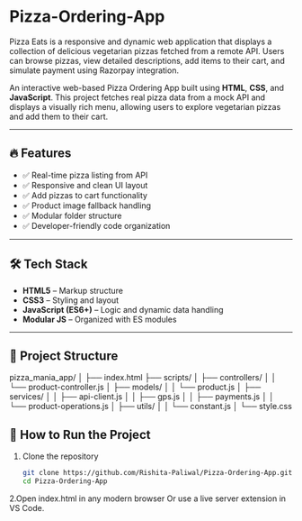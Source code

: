 # Pizza-Ordering-App
Pizza Eats is a responsive and dynamic web application that displays a collection of delicious vegetarian pizzas fetched from a remote API. Users can browse pizzas, view detailed descriptions, add items to their cart, and simulate payment using Razorpay integration.

An interactive web-based Pizza Ordering App built using **HTML**, **CSS**, and **JavaScript**. This project fetches real pizza data from a mock API and displays a visually rich menu, allowing users to explore vegetarian pizzas and add them to their cart.

---

## 🔥 Features

- ✅ Real-time pizza listing from API
- ✅ Responsive and clean UI layout
- ✅ Add pizzas to cart functionality
- ✅ Product image fallback handling
- ✅ Modular folder structure
- ✅ Developer-friendly code organization

---



## 🛠️ Tech Stack

- **HTML5** – Markup structure  
- **CSS3** – Styling and layout  
- **JavaScript (ES6+)** – Logic and dynamic data handling  
- **Modular JS** – Organized with ES modules

---

## 📁 Project Structure
pizza_mania_app/
│
├── index.html
├── scripts/
│ ├── controllers/
│ │ └── product-controller.js
│ ├── models/
│ │ └── product.js
│ ├── services/
│ │ ├── api-client.js
│ │ ├── gps.js
│ │ ├── payments.js
│ │ └── product-operations.js
│ ├── utils/
│ │ └── constant.js
│ └── style.css

## 🚀 How to Run the Project

1. Clone the repository  
   ```bash
   git clone https://github.com/Rishita-Paliwal/Pizza-Ordering-App.git
   cd Pizza-Ordering-App
2.Open index.html in any modern browser
Or use a live server extension in VS Code.


